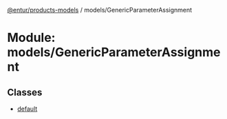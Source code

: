 [@entur/products-models](../README.md) / models/GenericParameterAssignment

# Module: models/GenericParameterAssignment

## Classes

- [default](../classes/models_GenericParameterAssignment.default.md)
